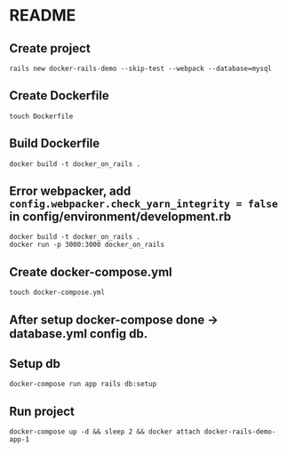 # README
## Create project
```rails new docker-rails-demo --skip-test --webpack --database=mysql```
## Create Dockerfile
```touch Dockerfile```
## Build Dockerfile
```docker build -t docker_on_rails .```
## Error webpacker, add `config.webpacker.check_yarn_integrity = false` in config/environment/development.rb

```
docker build -t docker_on_rails .
docker run -p 3000:3000 docker_on_rails
```
## Create docker-compose.yml
```touch docker-compose.yml```
## After setup docker-compose done -> database.yml config db.
## Setup db
```docker-compose run app rails db:setup```
## Run project
```docker-compose up -d && sleep 2 && docker attach docker-rails-demo-app-1```

